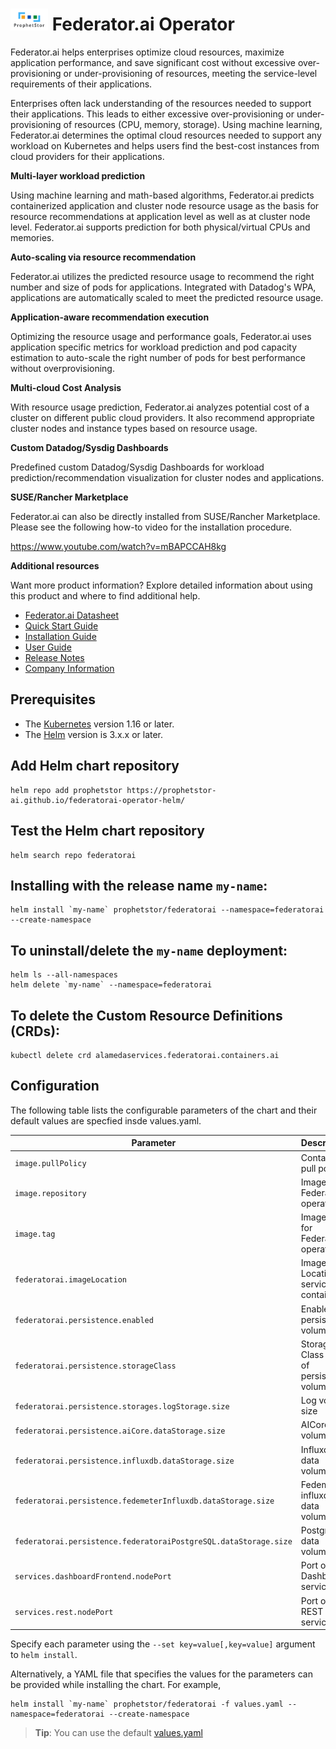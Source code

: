 # <img src="https://raw.githubusercontent.com/prophetstor-ai/public/master/images/logo.png" width=60/> Federator.ai Operator
Federator.ai helps enterprises optimize cloud resources, maximize application performance, and save significant cost without excessive over-provisioning or under-provisioning of resources, meeting the service-level requirements of their applications.

Enterprises often lack understanding of the resources needed to support their applications. This leads to either excessive over-provisioning or under-provisioning of resources (CPU, memory, storage). Using machine learning, Federator.ai determines the optimal cloud resources needed to support any workload on Kubernetes and helps users find the best-cost instances from cloud providers for their applications.


**Multi-layer workload prediction**

Using machine learning and math-based algorithms, Federator.ai predicts containerized application and cluster node resource usage as the basis for resource recommendations at application level as well as at cluster node level. Federator.ai supports prediction for both physical/virtual CPUs and memories.


**Auto-scaling via resource recommendation**

Federator.ai utilizes the predicted resource usage to recommend the right number and size of pods for applications. Integrated with Datadog's WPA, applications are automatically scaled to meet the predicted resource usage.


**Application-aware recommendation execution**

Optimizing the resource usage and performance goals, Federator.ai uses application specific metrics for workload prediction and pod capacity estimation to auto-scale the right number of pods for best performance without overprovisioning.


**Multi-cloud Cost Analysis**

With resource usage prediction, Federator.ai analyzes potential cost of a cluster on different public cloud providers. It also recommend appropriate cluster nodes and instance types based on resource usage.


**Custom Datadog/Sysdig Dashboards**

Predefined custom Datadog/Sysdig Dashboards for workload prediction/recommendation visualization for cluster nodes and applications.


**SUSE/Rancher Marketplace**

Federator.ai can also be directly installed from SUSE/Rancher Marketplace. Please see the following how-to video for the installation procedure.

https://www.youtube.com/watch?v=mBAPCCAH8kg


**Additional resources**

Want more product information? Explore detailed information about using this product and where to find additional help.

* [Federator.ai Datasheet](https://www.prophetstor.com/wp-content/uploads/datasheets/Federator.ai.pdf)
* [Quick Start Guide](https://prophetstor.com/wp-content/uploads/documentation/Federator.ai/Latest%20Version/ProphetStor%20Federator.ai%20Quick%20Installation%20Guide.pdf)
* [Installation Guide](https://prophetstor.com/wp-content/uploads/2022/01/ProphetStor-Federator.ai-v5.0-Installation-Guide.pdf)
* [User Guide](https://prophetstor.com/wp-content/uploads/2022/01/Federator.ai-5.0-User-Guide.pdf)
* [Release Notes](https://prophetstor.com/wp-content/uploads/2022/01/Federator.ai-5.0-Release-Notes.pdf)
* [Company Information](https://www.prophetstor.com/)

## Prerequisites
-  The [Kubernetes](https://kubernetes.io/) version 1.16 or later.
-  The [Helm](https://helm.sh/) version is 3.x.x or later.

## Add Helm chart repository
```
helm repo add prophetstor https://prophetstor-ai.github.io/federatorai-operator-helm/
```

## Test the Helm chart repository
```
helm search repo federatorai
```

## Installing with the release name `my-name`:
```
helm install `my-name` prophetstor/federatorai --namespace=federatorai --create-namespace
```

## To uninstall/delete the `my-name` deployment:
```
helm ls --all-namespaces
helm delete `my-name` --namespace=federatorai
```

## To delete the Custom Resource Definitions (CRDs):
```
kubectl delete crd alamedaservices.federatorai.containers.ai
```


## Configuration

The following table lists the configurable parameters of the chart and their default values are specfied insde values.yaml.

| Parameter                                                        | Description                                   |
| ---------------------------------------------------------------- | --------------------------------------------- |
| `image.pullPolicy`                                               | Container pull policy                         |
| `image.repository`                                               | Image for Federator.ai operator               |
| `image.tag`                                                      | Image Tag for Federator.ai operator           |
| `federatorai.imageLocation`                                      | Image Location for services containers        |
| `federatorai.persistence.enabled`                                | Enable persistent volumes                     |
| `federatorai.persistence.storageClass`                           | Storage Class Name of persistent volumes      |
| `federatorai.persistence.storages.logStorage.size`               | Log volume size                               |
| `federatorai.persistence.aiCore.dataStorage.size`                | AICore data volume size                       |
| `federatorai.persistence.influxdb.dataStorage.size`              | Influxdb data volume size                     |
| `federatorai.persistence.fedemeterInfluxdb.dataStorage.size`     | Fedemeter influxdb data volume size           |
| `federatorai.persistence.federatoraiPostgreSQL.dataStorage.size` | PostgreSQL data volume size                   |
| `services.dashboardFrontend.nodePort`                            | Port of the Dashboard service                 |
| `services.rest.nodePort`                                         | Port of the REST service                      |

Specify each parameter using the `--set key=value[,key=value]` argument to `helm install`.

Alternatively, a YAML file that specifies the values for the parameters can be provided while installing the chart. For example,

```shell
helm install `my-name` prophetstor/federatorai -f values.yaml --namespace=federatorai --create-namespace
```

> **Tip**: You can use the default [values.yaml](values.yaml)
